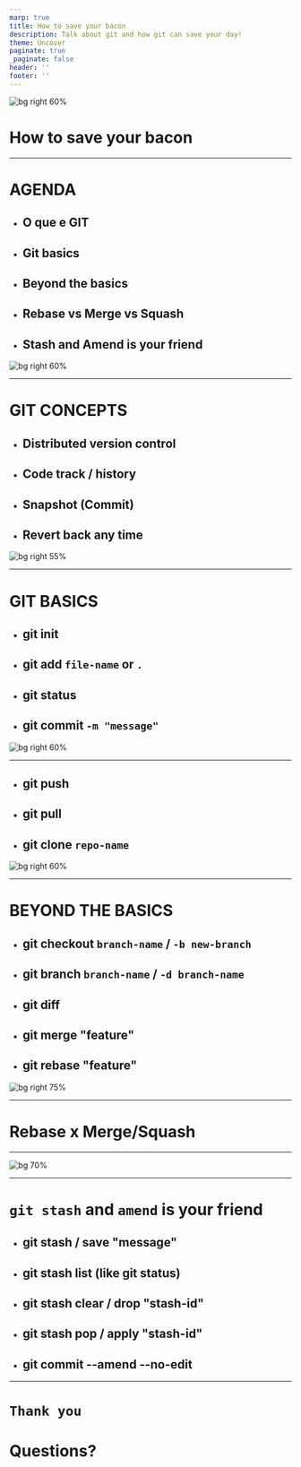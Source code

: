```yaml
---
marp: true
title: How to save your bacon
description: Talk about git and how git can save your day!
theme: Uncover
paginate: true
_paginate: false
header: ''
footer: ''
---
```


![bg right 60%](https://icongr.am/octicons/mark-github.svg)

# <!--fit--> How to save your bacon

---

<!-- backgroundColor: #123 -->
<!-- color: white -->
# AGENDA

- ## O que e GIT
- ## Git basics
- ## Beyond the basics
- ## Rebase vs Merge vs Squash
- ## Stash and Amend is your friend

![bg right 60%](assets/agenda.png)

---
<!-- header: git conceps -->

# GIT CONCEPTS 

* ## Distributed version control
* ## Code track / history
* ## Snapshot (Commit)
* ## Revert back any time

![bg right 55%](assets/concepts.png)

---
<!-- header: git basics -->
# GIT BASICS

* ## git init
* ## git add `file-name` or `.`
* ## git status
* ## git commit `-m "message"`

![bg right 60%](assets/basics.jpg)

---
<!-- header: git basics -->

* ## git push
* ## git pull
* ## git clone `repo-name`

![bg right 60%](assets/basics.jpg)

---
<!-- header: beyond the basics -->
# BEYOND THE BASICS

* ## git checkout `branch-name` / `-b new-branch`
* ## git branch `branch-name` / `-d branch-name`    
* ## git diff
* ## git merge "feature"
* ## git rebase "feature"

![bg right 75%](assets/merge-rebase.png)

---

# <!--fit--> Rebase x Merge/Squash

---
![bg 70%](assets/rebase-vs-merge.png)

---
<!-- header: beyond the basics -->

# <!--fit--> `git stash` and `amend` is your friend

* ## git stash / save "message"
* ## git stash list (like git status)
* ## git stash clear / drop "stash-id"
* ## git stash pop / apply "stash-id"
* ## git commit --amend --no-edit

---

# <!--fit--> `Thank you`
# <!--fit--> Questions?

